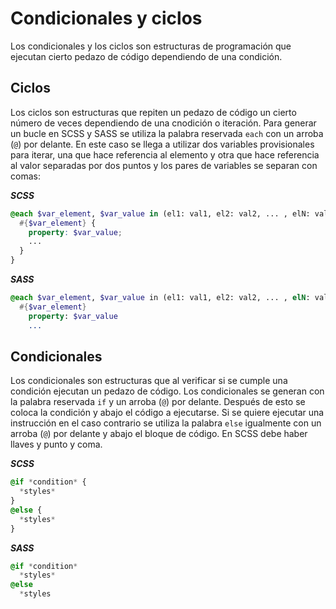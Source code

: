 # Condicionales y ciclos

Los condicionales y los ciclos son estructuras de programación que ejecutan cierto pedazo de código dependiendo de una condición.

## Ciclos

Los ciclos son estructuras que repiten un pedazo de código un cierto número de veces dependiendo de una cnodición o iteración. Para generar un bucle en SCSS y SASS se utiliza la palabra reservada `each` con un arroba (`@`) por delante. En este caso se llega a utilizar dos variables provisionales para iterar, una que hace referencia al elemento y otra que hace referencia al valor separadas por dos puntos y los pares de variables se separan con comas:

***SCSS***

~~~scss
@each $var_element, $var_value in (el1: val1, el2: val2, ... , elN: valN) {
  #{$var_element} {
    property: $var_value;
    ... 
  }
}
~~~

***SASS***

~~~sass
@each $var_element, $var_value in (el1: val1, el2: val2, ... , elN: valN)
  #{$var_element}
    property: $var_value
    ...
~~~

## Condicionales

Los condicionales son estructuras que al verificar si se cumple una condición ejecutan un pedazo de código. Los condicionales se generan con la palabra reservada `if` y un arroba (`@`) por delante. Después de esto se coloca la condición y abajo el código a ejecutarse. Si se quiere ejecutar una instrucción en el caso contrario se utiliza la palabra `else` igualmente con un arroba (`@`) por delante y abajo el bloque de código. En SCSS debe haber llaves y punto y coma.

***SCSS***

~~~scss
@if *condition* {
  *styles*
}
@else {
  *styles*
}
~~~

***SASS***

~~~sass
@if *condition*
  *styles*
@else
  *styles
~~~
